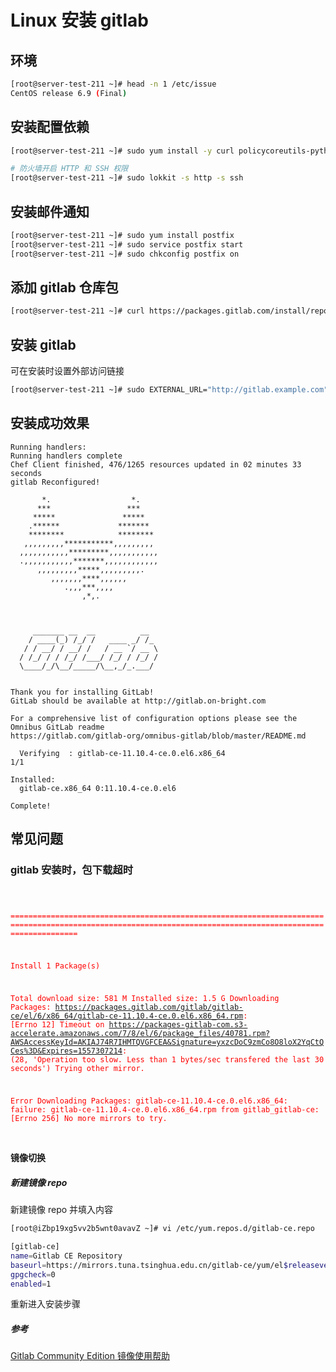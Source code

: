 # Linux 安装 gitlab

## 环境

```bash
[root@server-test-211 ~]# head -n 1 /etc/issue
CentOS release 6.9 (Final)

```

## 安装配置依赖

```bash
[root@server-test-211 ~]# sudo yum install -y curl policycoreutils-python openssh-server cronie

# 防火墙开启 HTTP 和 SSH 权限
[root@server-test-211 ~]# sudo lokkit -s http -s ssh
```

## 安装邮件通知

```bash
[root@server-test-211 ~]# sudo yum install postfix
[root@server-test-211 ~]# sudo service postfix start
[root@server-test-211 ~]# sudo chkconfig postfix on

```

## 添加 gitlab 仓库包

```bash
[root@server-test-211 ~]# curl https://packages.gitlab.com/install/repositories/gitlab/gitlab-ce/script.rpm.sh | sudo bash

```

## 安装 gitlab

可在安装时设置外部访问链接
```bash
[root@server-test-211 ~]# sudo EXTERNAL_URL="http://gitlab.example.com" yum -y install gitlab-ce

```

## 安装成功效果
```
Running handlers:
Running handlers complete
Chef Client finished, 476/1265 resources updated in 02 minutes 33 seconds
gitlab Reconfigured!

       *.                  *.
      ***                 ***
     *****               *****
    .******             *******
    ********            ********
   ,,,,,,,,,***********,,,,,,,,,
  ,,,,,,,,,,,*********,,,,,,,,,,,
  .,,,,,,,,,,,*******,,,,,,,,,,,,
      ,,,,,,,,,*****,,,,,,,,,.
         ,,,,,,,****,,,,,,
            .,,,***,,,,
                ,*,.
  


     _______ __  __          __
    / ____(_) /_/ /   ____ _/ /_
   / / __/ / __/ /   / __ `/ __ \
  / /_/ / / /_/ /___/ /_/ / /_/ /
  \____/_/\__/_____/\__,_/_.___/
  

Thank you for installing GitLab!
GitLab should be available at http://gitlab.on-bright.com

For a comprehensive list of configuration options please see the Omnibus GitLab readme
https://gitlab.com/gitlab-org/omnibus-gitlab/blob/master/README.md

  Verifying  : gitlab-ce-11.10.4-ce.0.el6.x86_64                                                                                                       1/1 

Installed:
  gitlab-ce.x86_64 0:11.10.4-ce.0.el6                                                                                                                      

Complete!
```


## 常见问题

### gitlab 安装时，包下载超时

<code style="color: red">

===========================================================================================================================================================

Install       1 Package(s)

Total download size: 581 M
Installed size: 1.5 G
Downloading Packages:
https://packages.gitlab.com/gitlab/gitlab-ce/el/6/x86_64/gitlab-ce-11.10.4-ce.0.el6.x86_64.rpm: [Errno 12] Timeout on https://packages-gitlab-com.s3-accelerate.amazonaws.com/7/8/el/6/package_files/40781.rpm?AWSAccessKeyId=AKIAJ74R7IHMTQVGFCEA&Signature=yxzcDoC9zmCo8O8loX2YqCtQCes%3D&Expires=1557307214: (28, 'Operation too slow. Less than 1 bytes/sec transfered the last 30 seconds')
Trying other mirror.


Error Downloading Packages:
  gitlab-ce-11.10.4-ce.0.el6.x86_64: failure: gitlab-ce-11.10.4-ce.0.el6.x86_64.rpm from gitlab_gitlab-ce: [Errno 256] No more mirrors to try.

</code>

#### 镜像切换

##### 新建镜像 repo 

新建镜像 repo 并填入内容

```bash
[root@iZbp19xg5vv2b5wnt0avavZ ~]# vi /etc/yum.repos.d/gitlab-ce.repo

[gitlab-ce]
name=Gitlab CE Repository
baseurl=https://mirrors.tuna.tsinghua.edu.cn/gitlab-ce/yum/el$releasever/
gpgcheck=0
enabled=1

```
重新进入安装步骤

##### 参考
[Gitlab Community Edition 镜像使用帮助](https://mirror.tuna.tsinghua.edu.cn/help/gitlab-ce/)
